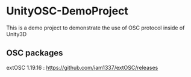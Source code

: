 # UnityOSC-DemoProject
This is a demo project to demonstrate the use of OSC protocol inside of Unity3D

## OSC packages
extOSC 1.19.16 : https://github.com/iam1337/extOSC/releases
